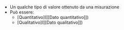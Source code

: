 - Un qualche tipo di valore ottenuto da una misurazione
- Può essere:
	- [Quantitativo]([[Dato quantitativo]])
	- [Qualitativo]([[Dato qualitativo]])
